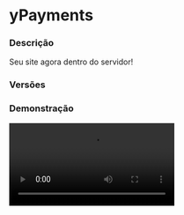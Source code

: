 # yPayments
<secondary-label ref="management"/>

### Descrição
Seu site agora dentro do servidor!

### Versões
<secondary-label ref="1.8"/>
<secondary-label ref="1.9"/>
<secondary-label ref="1.10"/>
<secondary-label ref="1.11"/>
<secondary-label ref="1.12"/>
<secondary-label ref="1.13"/>
<secondary-label ref="1.14"/>
<secondary-label ref="1.15"/>
<secondary-label ref="1.16"/>
<secondary-label ref="1.17"/>
<secondary-label ref="1.18"/>
<secondary-label ref="1.19"/>
<secondary-label ref="1.20"/>
<secondary-label ref="1.21"/>

### Demonstração
<video src="//www.youtube.com/watch?v=6Yd1vvgoprs"/>


<chapter title="Comandos" id="commands" collapsible="true">
<code-block lang="plain text">/shop - Abre o menu principal
/virtualshop - Abre o menu de loja
/shop transacoes - Abre o menu de transações
/shop historico - Abre o menu de compras
/shop correio - Abre o menu de correio de produtos
/shop admin - Abre o menu principal de ADM
/shop resetarcorreio - Ativa os produtos comprados novamente para todos
/shop criardesconto - Cria um cupom de desconto
/shop deletardesconto - Deleta um cupom de desconto
/shop descontos - Lista os descontos disponíveis
/shop setnpc - Seta o NPC
/shop delnpc- Deleta o NPC
/shop reload - Recarrega as configurações</code-block>
</chapter>

<chapter title="Permissões" id="permissions" collapsible="true">
<code-block lang="plain text">ypayments.shop - Permissão para o /shop
ypayments.virtualshop - Permissão para o /virtualshop
ypayments.shop.transactions - Permissão para o /shop transacoes
ypayments.shop.historic - Permissão para o /shop historico
ypayments.shop.courier - Permissão para o /shop correio
ypayments.shop.resetcourier - Permissão para o /shop resetarcorreio
ypayments.shop.creatediscount - Permissão para o /shop criardesconto
ypayments.shop.deletediscount - Permissão para o /shop deletardesconto
ypayments.shop.discounts - Permissão para o /shop discounts
ypayments.shop.admin - Permissão para o /shop admin
ypayments.setnpc - Permissão para o /shop setnpc
ypayments.delnpc - Permissão para o /shop delnpcycambio.admin.reload - Permissão para o /cambio reload</code-block>
</chapter>

## Placeholders
<primary-label ref="placeholders"/>

Aqui estão as placeholders disponíveis para utilização com este plugin. Consulte-as para entender como utilizá-las corretamente.

<code-block lang="plain text" ignore-vars="true">
%ypayments_spent% - Retorna o valor que o jogador já gastou
%ypayments_spent_raw% - Retorna o valor que o jogador já gastou sem formatar
%ypayments_refunded% - Retorna o valor que o jogador já reembolsou
%ypayments_refunded_raw% - Retorna o valor que o jogador já rembolsou sem formatar
%ypayments_price_[product]% - Retorna o valor que o produto custa
</code-block>

## Configuração
<primary-label ref="config"/>
Confira os arquivos de configuração deste plugin e revise os detalhes para garantir uma implementação correta.

<chapter title="Arquivos de Configuração" collapsible="true">
<chapter title="Estrutura do diretório" collapsible="false">
<code-block lang="plain text" ignore-vars="true">
Estrutura do diretório:
└── yPayments/
    ├── notifications/
    ├── categories.yml
    ├── commands.yml
    ├── config.yml
    ├── data.yml
    ├── discord.yml
    ├── menus.yml
    ├── messages.yml
    └── products.yml
</code-block>
</chapter>

<chapter title="notifications" collapsible="true">
</chapter>

<chapter title="categories.yml" collapsible="true">
<code-block lang="yaml" ignore-vars="true">
<![CDATA[
categories:
  items:
    # Comando para acessar a categoria
    command: 'diamantes'
    # Permissão para acessar a categoria
    permission: ''
    # Categoria aparecer no menu principal
    main-menu: true
    # Slot no menu principal
    slot: 13
    # Ícone no menu principal
    icon:
      material: 'DIAMOND'
      name: '&aLoja de &bDiamantes'
      lore: ['&7Compre aqui os diamantes mais', '&7bonitos já lapidados.', '', '&aClique para acessar']
    # Configurações do menu
    menu:
      title: '&8Loja Virtual'
      size: 27
      back-slot: 9
]]>
</code-block>
</chapter>

<chapter title="commands.yml" collapsible="true">
<code-block lang="yaml" ignore-vars="true">
<![CDATA[
#     ___                                          _
#    / __\___  _ __ ___  _ __ ___   __ _ _ __   __| |___
#   / /  / _ \| '_ ` _ \| '_ ` _ \ / _` | '_ \ / _` / __|
#  / /__| (_) | | | | | | | | | | | (_| | | | | (_| \__ \
#  \____/\___/|_| |_| |_|_| |_| |_|\__,_|_| |_|\__,_|___/
#
# Lista de comandos do plugin.

# Utilize "comando|comando" para criar aliases.
# Por exemplo: "gm|gamemode"
# Você pode criar quantas aliases quiser.
commands:
  shop: 'loja|shop'
  buy: 'comprar|buy'
  virtual-shop: 'virtualshop|shopvirtual|lojavirtual|virtualloja'
]]>
</code-block>
</chapter>

<chapter title="config.yml" collapsible="true">
<code-block lang="yaml" ignore-vars="true">
<![CDATA[
#          ____
#  _   _ / ___|__ _ _ __ ___  _ __   ___
# | | | | |   / _` | '_ ` _ \| '_ \ / _ \
# | |_| | |__| (_| | | | | | | |_) | (_) |
#  \__, |\____\__,_|_| |_| |_| .__/ \___/
#  |___/                     |_|
#
# Discord: discord.ystoreplugins.com.br
# Site: ystoreplugins.com.br
#

# Modo de depuração para correção de problemas no plugin.
debug-mode: false

#      ___      _        _
#     /   \__ _| |_ __ _| |__   __ _ ___  ___
#    / /\ / _` | __/ _` | '_ \ / _` / __|/ _ \
#   / /_// (_| | || (_| | |_) | (_| \__ \  __/
#  /___,' \__,_|\__\__,_|_.__/ \__,_|___/\___|
#
# Configurações do banco de dados.

database:
  # Determina o tipo de banco de dados. Valores válidos: [SQLITE, MYSQL, HIKARI (recomendado)]
  storage-type: SQLITE

  # Dados para conexão ao banco de dados MYSQL.
  data:
    # Endereço de conexão do banco de dados. [EX: 127.0.0.1]
    host: localhost
    # Porta de conexão do banco de dados. [EX: 3306]
    port: 3306
    # Nome do banco de dados a ser conectado. [EX: minecraft]
    database: ''
    # Usuário de conexão. [EX: root]
    username: ''
    # Senha do usuário de conexão: [EX: 123]
    password: ''

#   __      _   _   _
#  / _\ ___| |_| |_(_)_ __   __ _ ___
#  \ \ / _ \ __| __| | '_ \ / _` / __|
#  _\ \  __/ |_| |_| | | | | (_| \__ \
#  \__/\___|\__|\__|_|_| |_|\__, |___/
#
# Sistemas principais.

# Sistemas gerais
general:
  # Delay para checagem da notificação de pagamento (automático)
  # Em segundos
  notification-delay: 10
  # Delay para checagem da notificação de pagamento (manual)
  # Em segundos
  manual-delay: 30
  # Embed do yDiscorHook para enviar a cobrança no privado
  dm-charge-embed: 'ypayments_private'
  # Tempo para enviar a mensagem de alerta de coleta
  # em minutos
  alert-message-time: 600

# Configuração do mercado-pago
mercado-pago:
  secret: ''
  id: ''
  notification-url: 'https://ystoreteste.000webhostapp.com/notification_mp.php'

# Configuração do picpay
picpay:
  picpay-token: ''
  seller-token: ''
  notification-url: 'https://ystoreteste.000webhostapp.com/notification_picpay.php'

# Configuração do paypal
paypal:
  email: ''
  notification-url: 'https://ystoreteste.000webhostapp.com/notification_paypal.php'

# Configuração do coinbase
coinbase:
  version: '2018-03-22'
  api-key: ''

# Configuração do Stripe
stripe:
  secret-key: ''
  success-url: 'https://ystoreplugins.com.br'

# Configuração do short.io
# Utilizado para encurtar o link do paypal
short-io:
  enabled: true
  # Deixe vazio para usar o da yStore
  secret-key: ''
  # Deixe vazio para usar o da yStore
  domain: ''

# Sistema de npc
npc:
  skin: 'Pitombaa'
  hologram:
    offset: 3.4
    hologram:
      - '&6&lLOJA VIRTUAL'
      - '&7Seu site agora ingame!'
      - '[item]EMERALD'

# Sistema de lores
lores:
  map:
    - ''
    - ' &fGerado em: &7{date} às {hour}'
    - ' &fProduto: &b{product}'
    - ' &fReferência: &b{reference}'
    - ''
  transaction-not-completed:
    - ''
    - ' &aBotão &fESQUERDO &apara atualizar.'
    - ' &aBotão &fDIREITO &apara pegar o mapa.'
    - ''

# Sistema de status
status:
  approved: '&aAprovado'
  processing: '&bProcessando...'
  pending: '&ePendente...'
  canceled: '&cCancelado'
  refunded: '&cReembolsado'
  in-mediation: '&dEm mediação...'
]]>
</code-block>
</chapter>

<chapter title="data.yml" collapsible="true">
<code-block lang="yaml" ignore-vars="true">
<![CDATA[
version: '1.0.0'
]]>
</code-block>
</chapter>

<chapter title="discord.yml" collapsible="true">
<code-block lang="yaml" ignore-vars="true">
<![CDATA[
options:
  approved:
    url: ''
    username: 'yPayments - Nova Compra'
  mediation:
    url: ''
    username: 'yPayments - Pedido de Reembolso'
  refunded:
    url: ''
    username: 'yPayments - Novo Reembolso'

embeds:
  bought:
    title: ':mailbox: Uma nova compra foi detectada'
    thumbnail: 'https://minotar.net/body/{player}/100.png'
    color: '#fff'
    content: ''
    footer:
      text: 'yStore © Todos os direitos reservados'
      image: ''
    fields:
      player:
        inline: true
        header: 'Player'
        content: '```{player}```'
      product:
        inline: true
        header: 'Produto'
        content: '```{product}```'
      price:
        inline: true
        header: 'Preço'
        content: '```{price}```'
      discount:
        inline: true
        header: 'Desconto'
        content: '```{discount}% - {coupon}```'
      reference:
        inline: true
        header: 'Referência'
        content: '```{reference} | {gateway}```'
      date_activated:
        inline: true
        header: 'Comprado em'
        content: '```{bought_date} às {bought_hour}```'
]]>
</code-block>
</chapter>

<chapter title="menus.yml" collapsible="true">
<code-block lang="yaml" ignore-vars="true">
<![CDATA[
#
#    /\/\   ___ _ __  _   _ ___
#   /    \ / _ \ '_ \| | | / __|
#  / /\/\ \  __/ | | | |_| \__ \
#  \/    \/\___|_| |_|\__,_|___/
#
# Sistema de menus.

# Setas dos menus.
arrows:
  back:
    material: 'ARROW:0'
    name: '&cVoltar'
    lore: ['&7Clique para voltar ao menu anterior.']
  previous:
    material: 'ARROW:0'
    name: '&cAnterior'
    lore: ['&7Clique para ir à página anterior.']
  next:
    material: 'ARROW:0'
    name: '&aPróximo'
    lore: ['&7Clique para ir à próxima página.']

# Menu principal
main:
  name: '&8Loja Virtual'
  size: 27
  items:
    profile-slot: 10
    courier-slot: 11
    shop-slot: 13
    historic-slot: 14
    transactions-slot: 15
    top-slot: 16
    profile:
      material: '{player}'
      name: '&eSeu Perfil'
      lore:
        - '&7Confira detalhes do seu'
        - '&7jogador na nossa loja.'
        - ''
        - ' &8▶ &fDinheiro gasto: &aR$ {spent}'
        - ''
        - ' &8▶ &fReembolso: &cR$ {refunded}'
        - ''
        - ' &8▶ &fProdutos no correio: &7{to_collect}'
        - ' &8▶ &fCompras realizadas: &7{bought_amount}'
        - ''
    shop:
      material: 'GOLD_INGOT'
      name: '&6Shop'
      lore:
        - '&6Clique para comprar produtos!'
    courier:
      material: 'CHEST'
      name: '&6Correio'
      lore:
        - '&7Gerencie as compras'
        - '&7que você precisa recolher.'
        - ''
        - ' &8▶ &fProdutos no correio: &7{to_collect}'
        - ''
        - '&6Clique para gerenciar!'
    historic:
      material: 'EMERALD'
      name: '&dHistórico de Compras'
      lore:
        - '&7Consulte o histórico de'
        - '&7compras aprovadas realizadas'
        - '&7na loja.'
        - ''
        - '&dClique para acessar!'
    transactions:
      material: 'BOOK'
      name: '&cTransações'
      lore:
        - '&7Consulte a lista de'
        - '&7transações realizadas'
        - '&7na loja.'
        - ''
        - '&cClique para acessar!'
    top:
      material: '351137e11443a8fbb05fcd3ccc1af9bd2303918f35448185e3ed96ef184da'
      name: '&aTOP Jogadores'
      lore:
        - '&7Visualize os jogadores que estão'
        - '&7se destacando em compras na loja.'
        - ''
        - '&aClique para acessar!'

# Menu de loja
shop:
  name: '&8Loja Virtual'
  size: 27
  back-slot: 9

# Menu de transações
transactions:
  name: '&8Loja Virtual'
  size: 54
  slots: [ 11, 12, 13, 14, 15, 20, 21, 22, 23, 24 ]
  previous-slot: 18
  next-slot: 26
  back-slot: 48
  # Seletor dos tops
  selector:
    slot: 50
    material: '22d145c93e5eac48a661c6f27fdaff5922cf433dd627bf23eec378b9956197'
    name: '&aSeletor de STATUS'
    # Tipos do seletor
    types:
      approved:
        enabled: true
        name: 'Aprovado'
      processing:
        enabled: true
        name: 'Processando'
      pending:
        enabled: true
        name: 'Pendente'
      canceled:
        enabled: true
        name: 'Cancelado'
      refunded:
        enabled: true
        name: 'Reembolsado'
      in-mediation:
        enabled: true
        name: 'Em mediação'
    # Formatos do seletor
    formats:
      seeing: ' &f• &a{name}'
      select: ' &f• &7{name}'

# Menu de histórico de compras
historic:
  name: '&8Loja Virtual'
  size: 54
  slots: [ 11, 12, 13, 14, 15, 20, 21, 22, 23, 24 ]
  previous-slot: 18
  next-slot: 26
  back-slot: 49

# Menu de correio
courier:
  name: '&8Loja Virtual'
  size: 54
  slots: [ 11, 12, 13, 14, 15, 20, 21, 22, 23, 24 ]
  previous-slot: 18
  next-slot: 26
  back-slot: 49

# Menu top
top:
  name: '&8TOP LOJA'
  size: 36
  slots: [ 10, 11, 12, 13, 14, 15, 16 ]
  back-slot: 30
  previous-slot: 9
  next-slot: 17
  # Seletor dos tops
  selector:
    slot: 31
    material: '22d145c93e5eac48a661c6f27fdaff5922cf433dd627bf23eec378b9956197'
    name: '&aSeletor do TOP'
    # Tipos do seletor
    types:
      spent:
        enabled: true
        name: 'Gasto na Loja'
    # Formatos do seletor
    formats:
      seeing: ' &f• &a{nome}'
      select: ' &f• &7{nome}'
  items:
    # Item do top mais gasto
    spent:
      material: '{player}'
      name: '&f{player}'
      lore:
        - ''
        - '&fGasto na Loja: &aR$ {amount}'
        - '&fPosição: &e{pos}º'
        - ''

# Menu de gateways
gateways:
  name: '&8Loja Virtual'
  size: 27
  back-slot: 9
  items:
    picpay-slot: 11
    mercadopago-slot: 12
    paypal-slot: 13
    coinbase-slot: 14
    stripe-slot: 15
    pix-slot: 16
    discount-slot: 17
    picpay:
      material: '9d98c8409ac195df33c6cf1b185c2a3959e03e61be22e4ca323c5e47d5dfa686'
      name: '&aPicPay'
      lore:
        - ''
        - '&fValor original: &aR$ {price_original}'
        - '&fDesconto: &aR$ {price_discount}'
        - '&fValor total: &aR$ {price}'
        - ''
        - '&6Clique para comprar com PicPay!'
    mercadopago:
      material: 'c0c9a3a4ffbee61d1ee1c3a533355bda9cdc377e07b0ff8bc618d3977b7f86cc'
      name: '&bMercadoPago'
      lore:
        - ''
        - '&fValor original: &aR$ {price_original}'
        - '&fDesconto: &aR$ {price_discount}'
        - '&fValor total: &aR$ {price}'
        - ''
        - '&6Clique para comprar com MercadoPago!'
    paypal:
      material: 'd4dcfcfaf770e563c0cfdcd306a185ea9423fe169ccacea6b9037f233a2bf5c'
      name: '&bPayPal'
      lore:
        - ''
        - '&fValor original: &aR$ {price_original}'
        - '&fDesconto: &aR$ {price_discount}'
        - '&fValor total: &aR$ {price}'
        - ''
        - '&6Clique para comprar com PayPal!'
    coinbase:
      material: '614d862b3a6a8e3989f294b208d45b663a8aede643292b05a349e2f46ac721eb'
      name: '&bCoinbase'
      lore:
        - ''
        - '&fValor original: &aR$ {price_original}'
        - '&fDesconto: &aR$ {price_discount}'
        - '&fValor total: &aR$ {price}'
        - ''
        - '&6Clique para comprar com Coinbase!'
    stripe:
      material: '60ffad33d293b61765fc86ab55602b955b9e1e757a8e885d502b3dbba5425517'
      name: '&bStripe'
      lore:
        - ''
        - '&fValor original: &aR$ {price_original}'
        - '&fDesconto: &aR$ {price_discount}'
        - '&fValor total: &aR$ {price}'
        - ''
        - '&6Clique para comprar com Stripe!'
    pix:
      material: '60ffad33d293b61765fc86ab55602b955b9e1e757a8e885d502b3dbba5425517'
      name: '&bPIX &7(MercadoPago)'
      lore:
        - ''
        - '&fValor original: &aR$ {price_original}'
        - '&fDesconto: &aR$ {price_discount}'
        - '&fValor total: &aR$ {price}'
        - ''
        - '&6Clique para comprar com PIX &7(MercadoPago)&6!'
    discount:
      material: 'GOLD_INGOT'
      name: '&6DESCONTO'
      lore:
        - ''
        - '&fAtual: &b{coupon} &f-> &b{discount}%'
        - ''
        - '&6Clique para digitar um cupom!'

# Menu principal
main-admin:
  name: '&8Loja Virtual - ADMIN'
  size: 27
  items:
    profile-slot: 10
    approved-slot: 12
    refunded-slot: 13
    mediation-slot: 14
    report-slot: 16
    profile:
      material: 'BOOK'
      name: '&eDados Gerais'
      lore:
        - '&7Confira detalhes do seu'
        - '&7faturamento da loja.'
        - ''
        - ' &8▶ &fValor GANHO: &aR$ {earned}'
        - ' &8▶ &fValor REEMBOLSADO: &cR$ {refunded}'
        - ''
    approved:
      material: '22d145c93e5eac48a661c6f27fdaff5922cf433dd627bf23eec378b9956197'
      name: '&aAPROVADOS'
      lore:
        - '&7Confira detalhes das ordens'
        - '&7que foram aprovadas.'
        - ''
        - '&aClique para acessar'
    refunded:
      material: '548d7d1e03e1af145b0125ab841285672b421265da2ab915015f9058438ba2d8'
      name: '&cREEMBOLSADAS'
      lore:
        - '&7Confira detalhes das ordens'
        - '&7que foram reembolsadas.'
        - ''
        - '&aClique para acessar'
    mediation:
      material: '6f97b4bf51ce2b22d6eb5ecc154a7ab393f6a4b0b142c884615317d019d89639'
      name: '&5EM MEDIAÇÃO'
      lore:
        - '&7Confira detalhes das ordens'
        - '&7que estão sendo reembolsadas.'
        - ''
        - '&aClique para acessar'
    report:
      material: '4883d656e49c38c6b5378572f31c63c4c7a5dd4375b6ecbca43f5971c2cc4ff'
      name: '&eGerar Extrato'
      lore:
        - '&7Confira detalhes de todas as ordens'
        - '&7que foram realizadas no servidor.'
        - ''
        - '&aClique para gerar'

# Menu de transações
transactions-admin:
  name: '&8Loja Virtual - ADMIN'
  size: 54
  slots: [ 11, 12, 13, 14, 15, 20, 21, 22, 23, 24 ]
  previous-slot: 18
  next-slot: 26
  back-slot: 49
]]>
</code-block>
</chapter>

<chapter title="messages.yml" collapsible="true">
<code-block lang="yaml" ignore-vars="true">
<![CDATA[
#
#    /\/\   ___  ___ ___  __ _  __ _  ___  ___
#   /    \ / _ \/ __/ __|/ _` |/ _` |/ _ \/ __|
#  / /\/\ \  __/\__ \__ \ (_| | (_| |  __/\__ \
#  \/    \/\___||___/___/\__,_|\__, |\___||___/
#                              |___/
#
# Mensagens a serem enviadas pelo plugin.

chat:
  syntax: '&cUse: /{command} {syntax}'
  target: '&cJogador {player} não encontrado.'
  number: '&cO argumento não é um número.'
  permission: '&cVocê não tem permissão para fazer isto.'
  console: '&cApenas jogadores in-game podem realizar esta ação.'
  cancelled: '&cVocê cancelou a ação.'
  reload: '&aConfigurações recarregadas com sucesso.'
  help: |

    &a/shop &8- &7Abre o menu principal.
    &a/shop transacoes &8- &7Abre o menu de transações.
    &a/shop historico &8- &7Abre o menu de compras.
    &a/shop correio &8- &7Abre o menu de correio de produtos.
    &a/shop comprar [produto] &8- &7Abre o menu de comprar o produto.

  help-admin: |

    &a/shop &8- &7Abre o menu principal.
    &a/shop transacoes &8- &7Abre o menu de transações.
    &a/shop historico &8- &7Abre o menu de compras.
    &a/shop correio &8- &7Abre o menu de correio de produtos.
    &a/shop comprar [produto] &8- &7Abre o menu de comprar o produto.
    &a/shop admin &8- &7Abre o menu principal de ADM.
    &a/shop resetarcorreio &8- &7Ativa os produtos comprados novamente para todos.
    &a/shop criardesconto &8- &7Cria um cupom de desconto.
    &a/shop deletardesconto &8- &7Deletar um cupom de desconto.
    &a/shop descontos &8- &7Lista os descontos disponíveis.
    &a/shop setnpc &8- &7Seta o NPC.
    &a/shop delnpc &8- &7Deleta o NPC.
    &a/shop reload &8- &7Recarrega a configuração.

  pay: |

    &aSua cobrança foi gerada com sucesso no meio de pagamento &f{gateway}&a.
    &7Clique &a&l<click:open_url:{url}>AQUI</click> &7para realizar o pagamento.

  wait: '&cVocê precisa aguardar {time} para realizar essa operação.'
  courier-reset: '&aAs compras do jogador &f{player}&a foram liberadas para coleta novamente.'
  courier-reset-all: '&aAs compras de &f{amount} jogadores&a foram liberadas para coleta novamente.'
  discount-created: |

    &aInformações do CUPOM gerada:

    &7CUPOM: &f<click:suggest_command:{coupon}><hover:show_text:"<red>{coupon}<newline>Clique para copiar</red>">{coupon}</hover></click>
    &fDesconto: &f{discount}%

    &7Usos: &f{use}
    &7Expira em: &f{date} às {hour}
  discount-found: '&cEste cupom {coupon} já existe.'
  discount-not-found: '&cEste cupom {coupon} não existe.'
  discount-deleted: '&aEsta cupom {coupon} foi deletado.'
  discount-digit: |

    &aDigite o CUPOM que você quer.
    &7Para cancelar, digite &ncancelar&7.

  discount-max: '&cEste cupom {coupon} esgotou.'
  discount-expired: '&cEste cupom {coupon} expirou em {date} às {hour}.'
  discount-applied: '&cEste cupom {coupon} foi aplicado.'
  discount-format: '  &8(<click:suggest_command:{id}><hover:show_text:"<red>{coupon}<newline>Clique para copiar</red>">{coupon}</hover></click>)&f {coupon}&6 -> &7{discount}&6 -> &7{use}&6 -> &7{date} às {hour}'
  discount-none: '&cNão há nenhum cupom disponível.'
  discounts: |

    &aInformações sobre os CUPONS disponíveis:

    &f  CUPOM:            &fDESCONTO:            &fUSOS:            &fEXPIRA EM:

    {format}

  generating-report: '&aGerando relatório na pasta &f/report&a.'
  credentials: '&cCredenciais não configuradas.'
  npc-set: '&aNPC setado com sucesso.'
  npc-deleted: '&aNPC removido com sucesso.'
  npc-not-set: '&cNPC não está definido.'
  product-found: |
    &cProduto não encontrado.
    &7Disponíveis: {list}
  minimum-stripe: '&cA compra precisa ser de no mínimo 50 centavos.'
  alert-message: |

    &a&lLOJA
    &aVocê possui &f{amount}x compras &apara serem coletadas no &f/shop&a.

  already-map: '&cVocê já possui um mapa com QR-Code no inventário.'
]]>
</code-block>
</chapter>

<chapter title="products.yml" collapsible="true">
<code-block lang="yaml" ignore-vars="true">
<![CDATA[
products:
  diamond:
    # Nome nas mensagens
    name: '&bDiamantes!'
    # Nome no pagamento
    title: 'yStore - Diamantes'
    # Meio de pagamento
    # Disponível: MERCADOPAGO, PICPAY, PAYPAL, COINBASE, STRIPE, PIX
    gateways: ['PICPAY', 'MERCADOPAGO', 'PAYPAL', 'COINBASE', 'STRIPE', 'PIX']
    # Meios de pagamento que irão dar o mapa
    # Disponível: MERCADOPAGO, PICPAY, PAYPAL, COINBASE, STRIPE, PIX
    map-gateways: ['PICPAY', 'MERCADOPAGO', 'PAYPAL', 'COINBASE', 'STRIPE', 'PIX']
    # Em reais
    price: 0.01
    # Lista de descontos já aplicados
    # GATEWAY:PORCENTAGEM
    gateway-discount: [ 'PIX:10.0' ]
    # Lista de gateways que não será possível aplicar cupom
    # GATEWAY
    coupon-block: []
    # O que será dado ao player
    rewards:
      commands: []
      items:
        diamond:
          material: DIAMOND
          amount: 10
    discord:
      # exclusivo yDiscordHook
      # enviar o embed no privado
      discordhook:
        enable: true
        dm-bought-embed: 'bought'
        dm-mediation-embed: ''
        dm-refunded-embed: ''
      # enviar o embed em um chat
      webhook:
        enable: true
        chat-bought-embed: 'bought'
        chat-mediation-embed: ''
        chat-refunded-embed: ''
    # Comandos que serão executados quando o for reembolsado
    commands-refunded: ['give {player} barrier 1']
    # Comandos que serão executados quando o jogador contestar
    commands-mediation: ['give {player} stone 1']
    # Mensagens que serão executadas ao aprovar
    messages:
      broadcast:
        chat: ''
        actionbar: ''
        title: ''
      private:
        chat: |

          &a&lLOJA
          &aObrigado pela sua compra na nossa loja.
          &7Desfrute do seu novo item &bDiamantes!

        actionbar: ''
        title: ''
      refunded:
        chat: |

          &a&lLOJA
          &cSua compra de referência &f{reference} &7{gateway}&c foi reembolsada.
          &7Sanções serão aplicadas.

        actionbar: ''
        title: ''
      in-mediation:
        chat: |

          &a&lLOJA
          &cSua compra de referência &f{reference} &7{gateway}&c foi contestada.
          &7Sanções serão aplicadas.

        actionbar: ''
        title: ''
      collect:
        chat: |

          &a&lLOJA
          &bOs itens da sua compra foram adicionados ao seu inventário.

        actionbar: ''
        title: ''
    # Ícone no menu
    icons:
      sell:
        categories: ['11,items', '11,main-menu']
        material: DIAMOND
        name: '&bDiamantes'
        amount: 10
        lore: [ '&7Ostente esses belíssimos', '&7diamantes no servidor.', '', '&fPreço: &2R$ &a0,01', '', '&7Clique para comprar' ]
      historic:
        material: DIAMOND
        name: '&bDiamantes'
        amount: 10
        lore: [ '&7Ostente esses belíssimos', '&7diamantes no servidor.', '', '&fReferência: &b{reference}&f.', '&aComprado em &f{date} &aàs &f{hour}', '&aPreço pago: &fR$ {price}' ]
      transactions:
        material: DIAMOND
        name: '&bDiamantes'
        amount: 10
        lore: [ '&7Ostente esses belíssimos', '&7diamantes no servidor.', '', '&fReferência: &b{reference}&f.', '&fStatus: &e{status}&f.', '&fGateway: &b{gateway}', '', '&aAtualizado em &f{date} &aàs &f{hour}', '&aPreço pago: &fR$ {price}', '' ]
      transactions-admin:
        material: DIAMOND
        name: '&bDiamantes'
        amount: 10
        lore: [ '&7Ostente esses belíssimos', '&7diamantes no servidor.', '', '&fJogador: &6{owner}', '&fReferência: &b{reference}&f.', '&fStatus: &e{status}&f.', '&fGateway: &b{gateway}', '', '&aAtualizado em &f{date} &aàs &f{hour}', '&aPreço pago: &fR$ {price}', '' ]
      collect:
        material: DIAMOND
        name: '&bDiamantes'
        amount: 10
        lore: [ '&7Ostente esses belíssimos', '&7diamantes no servidor.', '', '&fReferência: &b{reference}&f.', '', '&aClique para recolher' ]
]]>
</code-block>
</chapter>

</chapter>


## Erros comuns
<primary-label ref="errors"/>

Antes de configurar o plugin, revise os pontos listados aqui para evitar problemas frequentes durante a configuração.

<seealso style="cards">
    <category ref="wrs">
        <a href="yplugins.md"></a>        <a href="https://ystoreplugins.com.br/plugins/detalhes/112-yPayments">Site do plugin yPayments</a>
    </category>
</seealso>